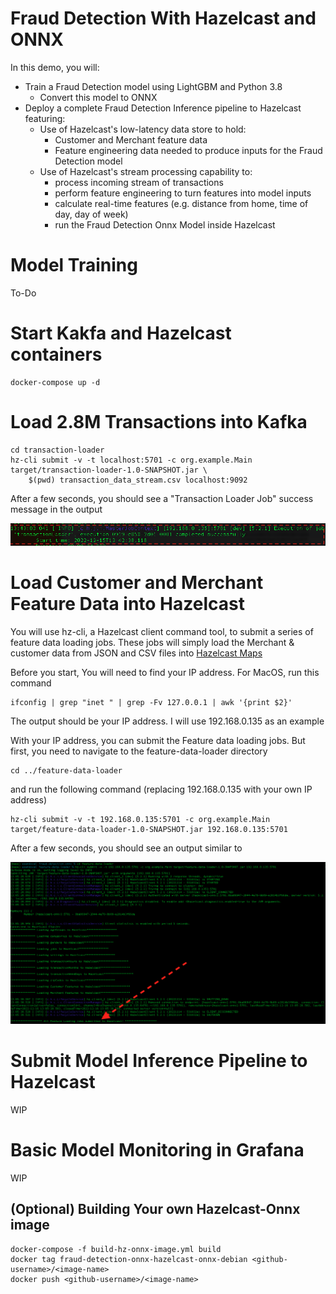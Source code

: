 # Fraud Detection With Hazelcast and ONNX

In this demo, you will:
* Train a Fraud Detection model using LightGBM and Python 3.8  
    * Convert this model to ONNX
* Deploy a complete Fraud Detection Inference pipeline to Hazelcast featuring:
    * Use of Hazelcast's low-latency data store to hold:
        * Customer and Merchant feature data
        * Feature engineering data needed to produce inputs for the Fraud Detection model
    * Use of Hazelcast's stream processing capability to:
        * process incoming stream of transactions
        * perform feature engineering to turn features into model inputs
        * calculate real-time features (e.g. distance from home, time of day, day of week)
        * run the Fraud Detection Onnx Model inside Hazelcast

# Model Training

To-Do


# Start Kakfa and Hazelcast containers
```
docker-compose up -d
```

# Load 2.8M Transactions into Kafka
```
cd transaction-loader 
hz-cli submit -v -t localhost:5701 -c org.example.Main target/transaction-loader-1.0-SNAPSHOT.jar \
    $(pwd) transaction_data_stream.csv localhost:9092
```

After a few seconds, you should see a "Transaction Loader Job" success message in the output

![Transaction Loading Job Success Message](./images/transaction-loader-msg.png)

# Load Customer and Merchant Feature Data into Hazelcast
You will use hz-cli, a Hazelcast client command tool, to submit a series of feature data loading jobs.
These jobs will simply load the Merchant & customer data from JSON and CSV files into [Hazelcast Maps](https://docs.hazelcast.com/hazelcast/5.2/data-structures/map) 

Before you start, You will need to find your IP address.
For MacOS, run this command
```
ifconfig | grep "inet " | grep -Fv 127.0.0.1 | awk '{print $2}' 
```
The output should be your IP address.
I will use 192.168.0.135 as an example

With your IP address, you can submit the Feature data loading jobs. 
But first, you need to navigate to the feature-data-loader directory
```
cd ../feature-data-loader
```
and run the following command (replacing 192.168.0.135 with your own IP address)
```
hz-cli submit -v -t 192.168.0.135:5701 -c org.example.Main target/feature-data-loader-1.0-SNAPSHOT.jar 192.168.0.135:5701
```
After a few seconds, you should see an output similar to

![Feature Loader Success Message](./images/feature-loader-msg.png)

# Submit Model Inference Pipeline to Hazelcast

WIP

# Basic Model Monitoring in Grafana

WIP

## (Optional) Building Your own Hazelcast-Onnx image
```
docker-compose -f build-hz-onnx-image.yml build
docker tag fraud-detection-onnx-hazelcast-onnx-debian <github-username>/<image-name>
docker push <github-username>/<image-name> 
```
